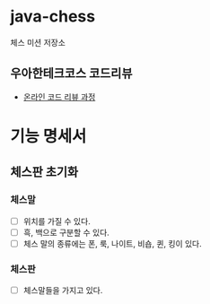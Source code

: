 # java-chess

체스 미션 저장소

## 우아한테크코스 코드리뷰

- [온라인 코드 리뷰 과정](https://github.com/woowacourse/woowacourse-docs/blob/master/maincourse/README.md)

# 기능 명세서

## 체스판 초기화

### 체스말
- [ ] 위치를 가질 수 있다.
- [ ] 흑, 백으로 구분할 수 있다.
- [ ] 체스 말의 종류에는 폰, 룩, 나이트, 비숍, 퀸, 킹이 있다.

### 체스판
- [ ] 체스말들을 가지고 있다.
